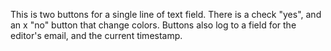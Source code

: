 This is two buttons for a single line of text field. There is a check "yes", and an x "no" button that change colors. Buttons also log to a field for the editor's email, and the current timestamp.
